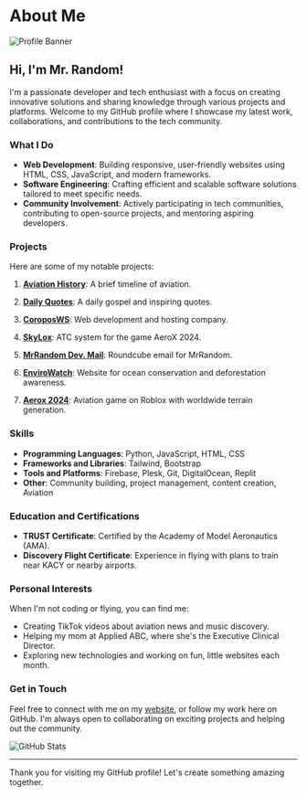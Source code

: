 # About Me

![Profile Banner]([https://mrrandom.dev/banner.jpg](https://c10.patreonusercontent.com/4/patreon-media/p/campaign/12495821/6652da9efe4a425284f73397201e61d4/eyJ3IjoxNjAwLCJ3ZSI6MX0%3D/3.png?token-time=1722729600&token-hash=vwq64GghrA1_w-zUYQxhkQ-gkW3hEv-6kJTUCNOwguQ%3D))

## Hi, I'm Mr. Random!

I'm a passionate developer and tech enthusiast with a focus on creating innovative solutions and sharing knowledge through various projects and platforms. Welcome to my GitHub profile where I showcase my latest work, collaborations, and contributions to the tech community.

### What I Do

- **Web Development**: Building responsive, user-friendly websites using HTML, CSS, JavaScript, and modern frameworks.
- **Software Engineering**: Crafting efficient and scalable software solutions tailored to meet specific needs.
- **Community Involvement**: Actively participating in tech communities, contributing to open-source projects, and mentoring aspiring developers.

### Projects

Here are some of my notable projects:

1. **[Aviation History](https://mrrandom.dev/aviation-history/)**: A brief timeline of aviation.
   
2. **[Daily Quotes](https://mrrandom.dev/daily-quotes/)**: A daily gospel and inspiring quotes.
   
3. **[CoroposWS](https://coroposws.com/)**: Web development and hosting company.
   
4. **[SkyLox](https://skylox.org/)**: ATC system for the game AeroX 2024.
   
5. **[MrRandom Dev. Mail](https://mrrandom.dev/mail/)**: Roundcube email for MrRandom.
   
6. **[EnviroWatch](https://mrrandom.dev/envirowatch)**: Website for ocean conservation and deforestation awareness.

7. **[Aerox 2024](https://aeroxteam.com/)**: Aviation game on Roblox with worldwide terrain generation.

### Skills

- **Programming Languages**: Python, JavaScript, HTML, CSS
- **Frameworks and Libraries**: Tailwind, Bootstrap
- **Tools and Platforms**: Firebase, Plesk, Git, DigitalOcean, Replit
- **Other**: Community building, project management, content creation, Aviation

### Education and Certifications

- **TRUST Certificate**: Certified by the Academy of Model Aeronautics (AMA).
- **Discovery Flight Certificate**: Experience in flying with plans to train near KACY or nearby airports.

### Personal Interests

When I'm not coding or flying, you can find me:

- Creating TikTok videos about aviation news and music discovery.
- Helping my mom at Applied ABC, where she's the Executive Clinical Director.
- Exploring new technologies and working on fun, little websites each month.

### Get in Touch

Feel free to connect with me on my [website](https://mrrandom.dev), or follow my work here on GitHub. I'm always open to collaborating on exciting projects and helping out the community.

![GitHub Stats](https://github-readme-stats.vercel.app/api?username=MrRandom&show_icons=true&theme=dark)

---

Thank you for visiting my GitHub profile! Let's create something amazing together.

